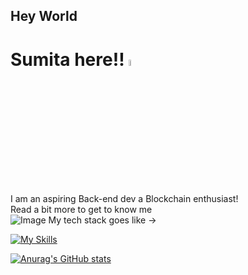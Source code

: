 ## Hey World 
# Sumita here!! <a href="https://www.gautamkrishnar.com/"><img src="https://media.giphy.com/media/hvRJCLFzcasrR4ia7z/giphy.gif" width="5%"></a>

I am an aspiring Back-end dev a Blockchain enthusiast! 
<br>
Read a bit more to get to know me 
<br>
<img
  src="/path/to/img.jpg"
  alt="Image"
  title="Optional title"
  style="display: inline-block; margin: 0 auto; max-width: 300px">
My tech stack goes like ->



[![My Skills](https://skillicons.dev/icons?i=c,java,py,solidity,ai,linux,ubuntu,git,github&perline=4)](https://skillicons.dev)


[![Anurag's GitHub stats](https://github-readme-stats.vercel.app/api?username=httpsumita&theme=tokyonight&show_icons=true&show=prs_merged)](https://github.com/anuraghazra/github-readme-stats)

